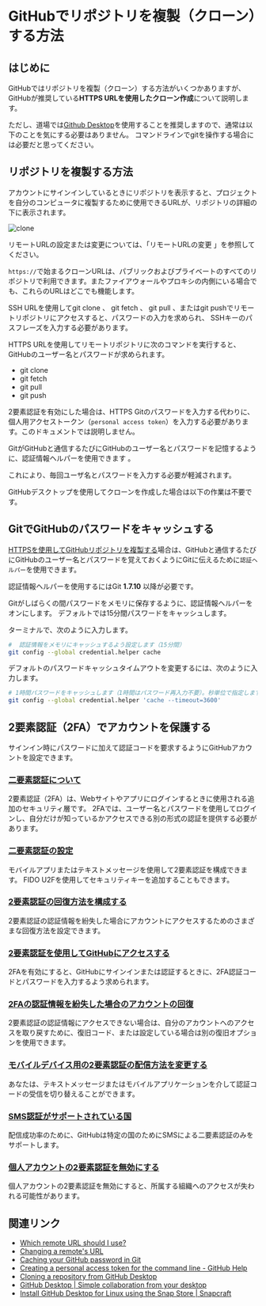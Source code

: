 # GitHubでリポジトリを複製（クローン）する方法

## はじめに

GitHubではリポジトリを複製（クローン）する方法がいくつかありますが、GitHubが推奨している**HTTPS URLを使用したクローン作成**について説明します。

ただし、道場では[Github Desktop](https://desktop.github.com/)を使用することを推奨しますので、通常は以下のことを気にする必要はありません。
コマンドラインでgitを操作する場合には必要だと思ってください。

##  リポジトリを複製する方法

アカウントにサインインしているときにリポジトリを表示すると、プロジェクトを自分のコンピュータに複製するために使用できるURLが、リポジトリの詳細の下に表示されます。

![clone](https://help.github.com/assets/images/help/repository/remotes-url.png)

リモートURLの設定または変更については、「リモートURLの変更 」を参照してください。

`https://`で始まるクローンURLは、パブリックおよびプライベートのすべてのリポジトリで利用できます。またファイアウォールやプロキシの内側にいる場合でも、これらのURLはどこでも機能します。

SSH URLを使用してgit clone 、 git fetch 、 git pull 、またはgit pushでリモートリポジトリにアクセスすると、パスワードの入力を求められ、 SSHキーのパスフレーズを入力する必要があります。

HTTPS URLを使用してリモートリポジトリに次のコマンドを実行すると、GitHubのユーザー名とパスワードが求められます。

- git clone
- git fetch
- git pull
- git push

2要素認証を有効にした場合は、HTTPS Gitのパスワードを入力する代わりに、個人用アクセストークン（`personal access token`）を入力する必要があります。このドキュメントでは説明しません。


GitがGitHubと通信するたびにGitHubのユーザー名とパスワードを記憶するように、認証情報ヘルパーを使用できます 。

これにより、毎回ユーザ名とパスワードを入力する必要が軽減されます。

GitHubデスクトップを使用してクローンを作成した場合は以下の作業は不要です。

## GitでGitHubのパスワードをキャッシュする

[HTTPSを使用してGitHubリポジトリを複製する](https://translate.googleusercontent.com/translate_c?depth=1&hl=ja&rurl=translate.google.com&sl=en&sp=nmt4&tl=ja&u=https://help.github.com/articles/which-remote-url-should-i-use&xid=17259,15700023,15700186,15700191,15700253,15700256,15700259&usg=ALkJrhh_lt33caGLQInlOYZJTIeeSnChLg)場合は、GitHubと通信するたびにGitHubのユーザー名とパスワードを覚えておくようにGitに伝えるために`認証ヘルパー`を使用できます。

認証情報ヘルパーを使用するにはGit **1.7.10** 以降が必要です。

Gitがしばらくの間パスワードをメモリに保存するように、認証情報ヘルパーをオンにします。  デフォルトでは15分間パスワードをキャッシュします。

ターミナルで、次のように入力します。

```sh
#  認証情報をメモリにキャッシュするよう設定します（15分間）
git config --global credential.helper cache
```

デフォルトのパスワードキャッシュタイムアウトを変更するには、次のように入力します。

```sh
# 1時間パスワードをキャッシュします（1時間はパスワード再入力不要）。秒単位で指定します。
git config --global credential.helper 'cache --timeout=3600'
```


## 2要素認証（2FA）でアカウントを保護する

サインイン時にパスワードに加えて認証コードを要求するようにGitHubアカウントを設定できます。

### [二要素認証について](https://translate.googleusercontent.com/translate_c?depth=1&hl=ja&rurl=translate.google.com&sl=en&sp=nmt4&tl=ja&u=https://help.github.com/en/articles/about-two-factor-authentication&xid=17259,15700023,15700186,15700191,15700253,15700256,15700259&usg=ALkJrhiuqGKcjRYBo4IMdhKTR4hIIdUb_A)

2要素認証（2FA）は、Webサイトやアプリにログインするときに使用される追加のセキュリティ層です。  2FAでは、ユーザー名とパスワードを使用してログインし、自分だけが知っているかアクセスできる別の形式の認証を提供する必要があります。

### [二要素認証の設定](https://translate.googleusercontent.com/translate_c?depth=1&hl=ja&rurl=translate.google.com&sl=en&sp=nmt4&tl=ja&u=https://help.github.com/en/articles/configuring-two-factor-authentication&xid=17259,15700023,15700186,15700191,15700253,15700256,15700259&usg=ALkJrhha_eVSzs-Gt3iQm0M5RD3ZvlDX-w)

モバイルアプリまたはテキストメッセージを使用して2要素認証を構成できます。  FIDO U2Fを使用してセキュリティキーを追加することもできます。

### [2要素認証の回復方法を構成する](https://translate.googleusercontent.com/translate_c?depth=1&hl=ja&rurl=translate.google.com&sl=en&sp=nmt4&tl=ja&u=https://help.github.com/en/articles/configuring-two-factor-authentication-recovery-methods&xid=17259,15700023,15700186,15700191,15700253,15700256,15700259&usg=ALkJrhi5tB5_L4uiOW6NHL7LpgsAS-oB7g)

2要素認証の認証情報を紛失した場合にアカウントにアクセスするためのさまざまな回復方法を設定できます。

### [2要素認証を使用してGitHubにアクセスする](https://translate.googleusercontent.com/translate_c?depth=1&hl=ja&rurl=translate.google.com&sl=en&sp=nmt4&tl=ja&u=https://help.github.com/en/articles/accessing-github-using-two-factor-authentication&xid=17259,15700023,15700186,15700191,15700253,15700256,15700259&usg=ALkJrhhdDaJTtYyN2GMOUYhEAYDDHAPR_g)

2FAを有効にすると、GitHubにサインインまたは認証するときに、2FA認証コードとパスワードを入力するよう求められます。

### [2FAの認証情報を紛失した場合のアカウントの回復](https://translate.googleusercontent.com/translate_c?depth=1&hl=ja&rurl=translate.google.com&sl=en&sp=nmt4&tl=ja&u=https://help.github.com/en/articles/recovering-your-account-if-you-lose-your-2fa-credentials&xid=17259,15700023,15700186,15700191,15700253,15700256,15700259&usg=ALkJrhjI7TLeOl8MPfVIAK6rbbBknz3VZQ)

2要素認証の認証情報にアクセスできない場合は、自分のアカウントへのアクセスを取り戻すために、復旧コード、または設定している場合は別の復旧オプションを使用できます。

### [モバイルデバイス用の2要素認証の配信方法を変更する](https://translate.googleusercontent.com/translate_c?depth=1&hl=ja&rurl=translate.google.com&sl=en&sp=nmt4&tl=ja&u=https://help.github.com/en/articles/changing-two-factor-authentication-delivery-methods-for-your-mobile-device&xid=17259,15700023,15700186,15700191,15700253,15700256,15700259&usg=ALkJrhg2FpGGh3JDL0QbST62FOG1INX6NQ)

あなたは、テキストメッセージまたはモバイルアプリケーションを介して認証コードの受信を切り替えることができます。

### [SMS認証がサポートされている国](https://translate.googleusercontent.com/translate_c?depth=1&hl=ja&rurl=translate.google.com&sl=en&sp=nmt4&tl=ja&u=https://help.github.com/en/articles/countries-where-sms-authentication-is-supported&xid=17259,15700023,15700186,15700191,15700253,15700256,15700259&usg=ALkJrhiytzY9auX5qtg5SiE8o_SF8S4q_w)

配信成功率のために、GitHubは特定の国のためにSMSによる二要素認証のみをサポートします。

### [個人アカウントの2要素認証を無効にする](https://translate.googleusercontent.com/translate_c?depth=1&hl=ja&rurl=translate.google.com&sl=en&sp=nmt4&tl=ja&u=https://help.github.com/en/articles/disabling-two-factor-authentication-for-your-personal-account&xid=17259,15700023,15700186,15700191,15700253,15700256,15700259&usg=ALkJrhiQ_ULJzCTJgYfLiXryO-G9eiXcxw)

個人アカウントの2要素認証を無効にすると、所属する組織へのアクセスが失われる可能性があります。

## 関連リンク

- [Which remote URL should I use?](https://help.github.com/en/articles/which-remote-url-should-i-use)
- [Changing a remote's URL](https://help.github.com/en/articles/changing-a-remotes-url)
- [Caching your GitHub password in Git](https://help.github.com/en/articles/caching-your-github-password-in-git)
- [Creating a personal access token for the command line - GitHub Help](https://help.github.com/en/articles/creating-a-personal-access-token-for-the-command-line)
- [Cloning a repository from GitHub Desktop](https://help.github.com/en/desktop/contributing-to-projects/cloning-a-repository-from-github-desktop)
- [GitHub Desktop | Simple collaboration from your desktop](https://desktop.github.com/)
- [Install GitHub Desktop for Linux using the Snap Store | Snapcraft](https://snapcraft.io/github-desktop)


